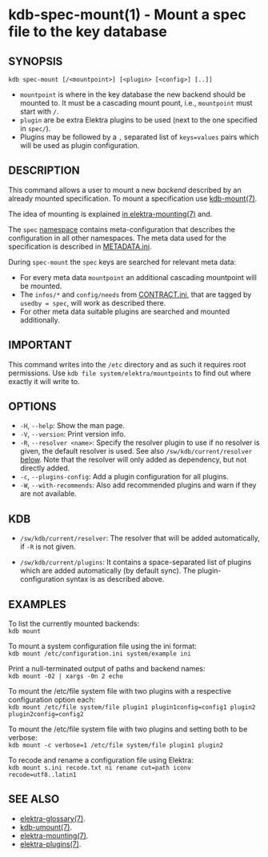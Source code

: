 kdb-spec-mount(1) - Mount a spec file to the key database
=========================================================

## SYNOPSIS

`kdb spec-mount [/<mountpoint>] [<plugin> [<config>] [..]]`  

- `mountpoint` is where in the key database the new backend should be mounted to.
  It must be a cascading mount pount, i.e., `mountpoint` must start with `/`.
- `plugin` are be extra Elektra plugins to be used (next to the one specified in `spec/`).
- Plugins may be followed by a `,` separated list of `keys=values` pairs which will be used as plugin configuration.


## DESCRIPTION

This command allows a user to mount a new *backend* described by an already mounted specification.
To mount a specification use [kdb-mount(7)](kdb-mount.md).

The idea of mounting is explained [in elektra-mounting(7)](elektra-mounting.md) and.

The `spec` [namespace](elektra-namespaces.md) contains meta-configuration that describes the configuration in all other namespaces.
The meta data used for the specification is described in [METADATA.ini](/doc/METADATA.ini).

During `spec-mount` the `spec` keys are searched for relevant meta data:

- For every meta data `mountpoint` an additional cascading mountpoint will be mounted.
- The `infos/*` and `config/needs` from [CONTRACT.ini](/doc/CONTRACT.ini), that are tagged by `usedby = spec`, will work as described there.
- For other meta data suitable plugins are searched and mounted additionally.


## IMPORTANT

This command writes into the `/etc` directory and as such it requires root permissions.
Use `kdb file system/elektra/mountpoints` to find out where exactly it will write to.


## OPTIONS

- `-H`, `--help`:
  Show the man page.
- `-V`, `--version`:
  Print version info.
- `-R`, `--resolver <name>`:
  Specify the resolver plugin to use if no resolver is given, the default resolver is used.
  See also `/sw/kdb/current/resolver` [below](#KDB).
  Note that the resolver will only added as dependency, but not directly added.
- `-c`, `--plugins-config`:
  Add a plugin configuration for all plugins.
- `-W`, `--with-recommends`:
  Also add recommended plugins and warn if they are not available.



## KDB

- `/sw/kdb/current/resolver`:
  The resolver that will be added automatically, if `-R` is not given.

- `/sw/kdb/current/plugins`:
  It contains a space-separated list of plugins
  which are added automatically (by default sync).
  The plugin-configuration syntax is as described above.


## EXAMPLES

To list the currently mounted backends:  
	`kdb mount`  

To mount a system configuration file using the ini format:  
	`kdb mount /etc/configuration.ini system/example ini`  

Print a null-terminated output of paths and backend names:  
	`kdb mount -02 | xargs -0n 2 echo`  

To mount the /etc/file system file with two plugins with a respective configuration option each:  
	`kdb mount /etc/file system/file plugin1 plugin1config=config1 plugin2 plugin2config=config2`  

To mount the /etc/file system file with two plugins and setting both to be verbose:  
	`kdb mount -c verbose=1 /etc/file system/file plugin1 plugin2`

To recode and rename a configuration file using Elektra:  
	`kdb mount s.ini recode.txt ni rename cut=path iconv recode=utf8..latin1`  

## SEE ALSO

- [elektra-glossary(7)](elektra-glossary.md).
- [kdb-umount(7)](kdb-umount.md).
- [elektra-mounting(7)](elektra-mounting.md).
- [elektra-plugins(7)](elektra-plugins.md).
